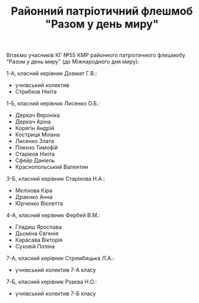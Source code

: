 ﻿---
title: Районний патріотичний флешмоб "Разом у день миру"
---

Вітаємо учасників КГ №55 КМР районного патріотичного флешмобу "Разом у день миру" (до Міжнародного дня миру):

1-А, класний керівник Довмат Г.В.:

- учнівський колектив
- Стрибков Нікіта

1-Б, класний керівник Лисенко О.Б.:

- Деркач Вероніка
- Деркач Аріна
- Корягін Андрій
- Костриця Мілана
- Лисенко Злата
- Плехно Тимофій
- Старіков Нікіта
- Сфейр Даніель
- Краснопольський Валентин

3-Б, класний керівник Старікова Н.А.:

- Мєліхова Кіра
- Драєнко Анна
- Юрченко Віолетта

4-А, класний керівник Фербей В.М.:

- Гладиш Ярослава
- Дьоміна Євгенія
- Карасава Вікторія
- Суховій Поліна

7-А, класний керівник Стрембицька Л.А.:

- учнівський колектив 7-А класу

7-Б, класний керівник Рзаєва Н.О.:

- учнівський колектив 7-Б класу

<slideshow />
